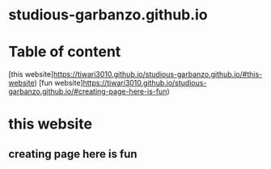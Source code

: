 # studious-garbanzo.github.io

# Table of content
[this website]https://tiwari3010.github.io/studious-garbanzo.github.io/#this-website)
[fun website]https://tiwari3010.github.io/studious-garbanzo.github.io/#creating-page-here-is-fun)

# this website
## creating page here is fun
